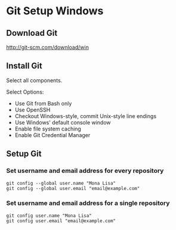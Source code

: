 # Git Setup Windows

## Download Git

<http://git-scm.com/download/win>

## Install Git

Select all components.

Select Options:

* Use Git from Bash only
* Use OpenSSH
* Checkout Windows-style, commit Unix-style line endings
* Use Windows' default console window
* Enable file system caching
* Enable Git Credential Manager

## Setup Git

### Set username and email address for every repository

```shell
git config --global user.name "Mona Lisa"
git config --global user.email "email@example.com"
```

### Set username and email address for a single repository

```shell
git config user.name "Mona Lisa"
git config user.email "email@example.com"
```
